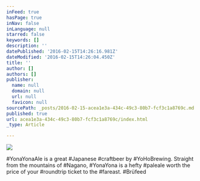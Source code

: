 ```yaml
---
inFeed: true
hasPage: true
inNav: false
inLanguage: null
starred: false
keywords: []
description: ''
datePublished: '2016-02-15T14:26:16.981Z'
dateModified: '2016-02-15T14:26:04.450Z'
title: ''
author: []
authors: []
publisher:
  name: null
  domain: null
  url: null
  favicon: null
sourcePath: _posts/2016-02-15-acea1e3a-434c-49c3-80b7-fcf3c1a8769c.md
published: true
url: acea1e3a-434c-49c3-80b7-fcf3c1a8769c/index.html
_type: Article

---
```

![](https://the-grid-user-content.s3-us-west-2.amazonaws.com/3f38d569-53cf-49c3-9e55-63c2e258f375.jpg)

\#YonaYonaAle is a great \#Japanese \#craftbeer by \#YoHoBrewing. Straight from the mountains of \#Nagano, \#YonaYona is a hefty \#paleale worth the price of your \#roundtrip ticket to the \#fareast. \#Brüfeed